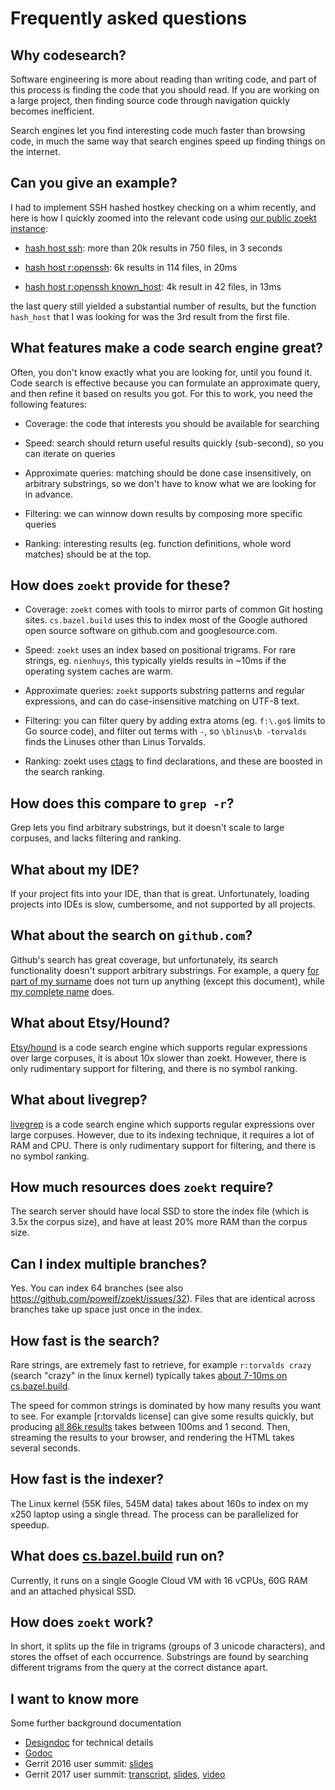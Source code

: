 # Frequently asked questions

## Why codesearch?

Software engineering is more about reading than writing code, and part
of this process is finding the code that you should read. If you are
working on a large project, then finding source code through
navigation quickly becomes inefficient.

Search engines let you find interesting code much faster than browsing
code, in much the same way that search engines speed up finding things
on the internet.

## Can you give an example?

I had to implement SSH hashed hostkey checking on a whim recently, and
here is how I quickly zoomed into the relevant code using
[our public zoekt instance](http://cs.bazel.build):

* [hash host ssh](http://cs.bazel.build/search?q=hash+host+ssh&num=50): more than 20k results in 750 files, in 3 seconds

* [hash host r:openssh](http://cs.bazel.build/search?q=hash+host+r%3Aopenssh&num=50): 6k results in 114 files, in 20ms

* [hash host r:openssh known_host](http://cs.bazel.build/search?q=hash+host+r%3Aopenssh+known_host&num=50): 4k result in 42 files, in 13ms

the last query still yielded a substantial number of results, but the
function `hash_host` that I was looking for was the 3rd result from
the first file.

## What features make a code search engine great?

Often, you don't know exactly what you are looking for, until you
found it. Code search is effective because you can formulate an
approximate query, and then refine it based on results you got. For
this to work, you need the following features:

* Coverage: the code that interests you should be available for searching

* Speed: search should return useful results quickly (sub-second), so
  you can iterate on queries

* Approximate queries: matching should be done case insensitively, on
  arbitrary substrings, so we don't have to know what we are looking
  for in advance.

* Filtering: we can winnow down results by composing more specific queries

* Ranking: interesting results (eg. function definitions, whole word
  matches) should be at the top.

## How does `zoekt` provide for these?

* Coverage: `zoekt` comes with tools to mirror parts of common Git
  hosting sites. `cs.bazel.build` uses this to index most of the
  Google authored open source software on github.com and
  googlesource.com.

* Speed: `zoekt` uses an index based on positional trigrams. For rare
  strings, eg. `nienhuys`, this typically yields results in ~10ms if
  the operating system caches are warm.

* Approximate queries: `zoekt` supports substring patterns and regular
  expressions, and can do case-insensitive matching on UTF-8 text.

* Filtering: you can filter query by adding extra atoms (eg. `f:\.go$`
  limits to Go source code), and filter out terms with `-`, so
  `\blinus\b -torvalds` finds the Linuses other than Linus Torvalds.

* Ranking: zoekt uses
  [ctags](https://github.com/universal-ctags/ctags) to find
  declarations, and these are boosted in the search ranking.


## How does this compare to `grep -r`?

Grep lets you find arbitrary substrings, but it doesn't scale to large
corpuses, and lacks filtering and ranking.

## What about my IDE?

If your project fits into your IDE, than that is great.
Unfortunately, loading projects into IDEs is slow, cumbersome, and not
supported by all projects.

## What about the search on `github.com`?

Github's search has great coverage, but unfortunately, its search
functionality doesn't support arbitrary substrings. For example, a
query [for part of my
surname](https://github.com/search?utf8=%E2%9C%93&q=nienhuy&type=Code)
does not turn up anything (except this document), while
[my complete
name](https://github.com/search?utf8=%E2%9C%93&q=nienhuys&type=Code)
does.

## What about Etsy/Hound?

[Etsy/hound](https://github.com/etsy/hound) is a code search engine
which supports regular expressions over large corpuses, it is about
10x slower than zoekt. However, there is only rudimentary support for
filtering, and there is no symbol ranking.

## What about livegrep?

[livegrep](https://livegrep.com) is a code search engine which
supports regular expressions over large corpuses. However, due to its
indexing technique, it requires a lot of RAM and CPU.  There is only
rudimentary support for filtering, and there is no symbol ranking.

## How much resources does `zoekt` require?

The search server should have local SSD to store the index file (which
is 3.5x the corpus size), and have at least 20% more RAM than the
corpus size.

## Can I index multiple branches?

Yes. You can index 64 branches (see also
https://github.com/poweif/zoekt/issues/32). Files that are identical
across branches take up space just once in the index.

## How fast is the search?

Rare strings, are extremely fast to retrieve, for example `r:torvalds
crazy` (search "crazy" in the linux kernel) typically takes [about
7-10ms on
cs.bazel.build](http://cs.bazel.build/search?q=r%3Atorvalds+crazy&num=70).

The speed for common strings is dominated by how many results you want
to see. For example [r:torvalds license] can give some results
quickly, but producing [all 86k
results](http://cs.bazel.build/search?q=r%3Atorvalds+license&num=50000)
takes between 100ms and 1 second. Then, streaming the results to your
browser, and rendering the HTML takes several seconds.

## How fast is the indexer?

The Linux kernel (55K files, 545M data) takes about 160s to index on
my x250 laptop using a single thread.  The process can be parallelized
for speedup.

## What does [cs.bazel.build](https://cs.bazel.build/) run on?

Currently, it runs on a single Google Cloud VM with 16 vCPUs, 60G RAM and an
attached physical SSD.

## How does `zoekt` work?

In short, it splits up the file in trigrams (groups of 3 unicode
characters), and stores the offset of each occurrence. Substrings are
found by searching different trigrams from the query at the correct
distance apart.

## I want to know more

Some further background documentation

 * [Designdoc](design.md) for technical details
 * [Godoc](https://godoc.org/github.com/poweif/zoekt)
 * Gerrit 2016 user summit: [slides](https://storage.googleapis.com/gerrit-talks/summit/2016/zoekt.pdf)
 * Gerrit 2017 user summit: [transcript](https://gitenterprise.me/2017/11/01/gerrit-user-summit-zoekt-code-search-engine/),  [slides](https://storage.googleapis.com/gerrit-talks/summit/2017/Zoekt%20-%20improved%20codesearch.pdf), [video](https://www.youtube.com/watch?v=_-KTAvgJYdI)
